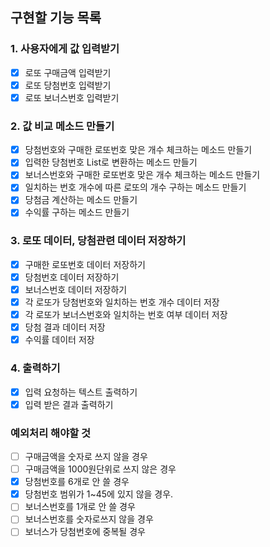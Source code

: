 ## 구현할 기능 목록

### 1. 사용자에게 값 입력받기

- [x] 로또 구매금액 입력받기
- [x] 로또 당첨번호 입력받기
- [x] 로또 보너스번호 입력받기

### 2. 값 비교 메소드 만들기

- [x] 당첨번호와 구매한 로또번호 맞은 개수 체크하는 메소드 만들기
- [x] 입력한 당첨번호 List로 변환하는 메소드 만들기
- [x] 보너스번호와 구매한 로또번호 맞은 개수 체크하는 메소드 만들기
- [x] 일치하는 번호 개수에 따른 로또의 개수 구하는 메소드 만들기
- [x] 당첨금 계산하는 메소드 만들기
- [x] 수익률 구하는 메소드 만들기

### 3. 로또 데이터, 당첨관련 데이터 저장하기

- [x] 구매한 로또번호 데이터 저장하기
- [x] 당첨번호 데이터 저장하기
- [x] 보너스번호 데이터 저장하기
- [x] 각 로또가 당첨번호와 일치하는 번호 개수 데이터 저장
- [x] 각 로또가 보너스번호와 일치하는 번호 여부 데이터 저장
- [x] 당첨 결과 데이터 저장
- [x] 수익률 데이터 저장

### 4. 출력하기

- [x] 입력 요청하는 텍스트 출력하기
- [x] 입력 받은 결과 출력하기

### 예외처리 해야할 것

- [ ] 구매금액을 숫자로 쓰지 않을 경우
- [ ] 구매금액을 1000원단위로 쓰지 않은 경우
- [x] 당첨번호를 6개로 안 쓸 경우
- [x] 당첨번호 범위가 1~45에 있지 않을 경우.
- [ ] 보너스번호를 1개로 안 쓸 경우
- [ ] 보너스번호를 숫자로쓰지 않을 경우
- [ ] 보너스가 당첨번호에 중복될 경우
